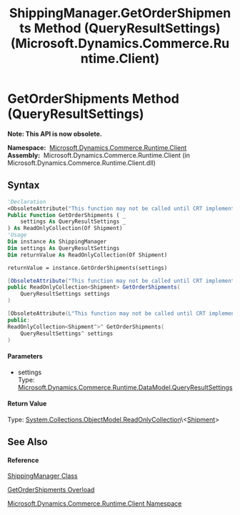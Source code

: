 ﻿---
title: ShippingManager.GetOrderShipments Method (QueryResultSettings) (Microsoft.Dynamics.Commerce.Runtime.Client)
TOCTitle: GetOrderShipments Method (QueryResultSettings)
ms:assetid: M:Microsoft.Dynamics.Commerce.Runtime.Client.ShippingManager.GetOrderShipments(Microsoft.Dynamics.Commerce.Runtime.DataModel.QueryResultSettings)
ms:mtpsurl: https://technet.microsoft.com/en-us/library/microsoft.dynamics.commerce.runtime.client.shippingmanager.getordershipments(v=AX.60)
ms:contentKeyID: 65323108
ms.date: 05/18/2015
mtps_version: v=AX.60
dev_langs:
- vb
- csharp
- c++
---

# GetOrderShipments Method (QueryResultSettings)

**Note: This API is now obsolete.**

**Namespace:**  [Microsoft.Dynamics.Commerce.Runtime.Client](microsoft-dynamics-commerce-runtime-client-namespace.md)  
**Assembly:**  Microsoft.Dynamics.Commerce.Runtime.Client (in Microsoft.Dynamics.Commerce.Runtime.Client.dll)

## Syntax

``` vb
'Declaration
<ObsoleteAttribute("This function may not be called until CRT implements support for change tracking of shipments.")> _
Public Function GetOrderShipments ( _
    settings As QueryResultSettings _
) As ReadOnlyCollection(Of Shipment)
'Usage
Dim instance As ShippingManager
Dim settings As QueryResultSettings
Dim returnValue As ReadOnlyCollection(Of Shipment)

returnValue = instance.GetOrderShipments(settings)
```

``` csharp
[ObsoleteAttribute("This function may not be called until CRT implements support for change tracking of shipments.")]
public ReadOnlyCollection<Shipment> GetOrderShipments(
    QueryResultSettings settings
)
```

``` c++
[ObsoleteAttribute(L"This function may not be called until CRT implements support for change tracking of shipments.")]
public:
ReadOnlyCollection<Shipment^>^ GetOrderShipments(
    QueryResultSettings^ settings
)
```

#### Parameters

  - settings  
    Type: [Microsoft.Dynamics.Commerce.Runtime.DataModel.QueryResultSettings](queryresultsettings-class-microsoft-dynamics-commerce-runtime-datamodel.md)  

#### Return Value

Type: [System.Collections.ObjectModel.ReadOnlyCollection](https://technet.microsoft.com/en-us/library/ms132474\(v=ax.60\))\<[Shipment](shipment-class-microsoft-dynamics-commerce-runtime-datamodel.md)\>  

## See Also

#### Reference

[ShippingManager Class](shippingmanager-class-microsoft-dynamics-commerce-runtime-client.md)

[GetOrderShipments Overload](shippingmanager-getordershipments-method-microsoft-dynamics-commerce-runtime-client.md)

[Microsoft.Dynamics.Commerce.Runtime.Client Namespace](microsoft-dynamics-commerce-runtime-client-namespace.md)

